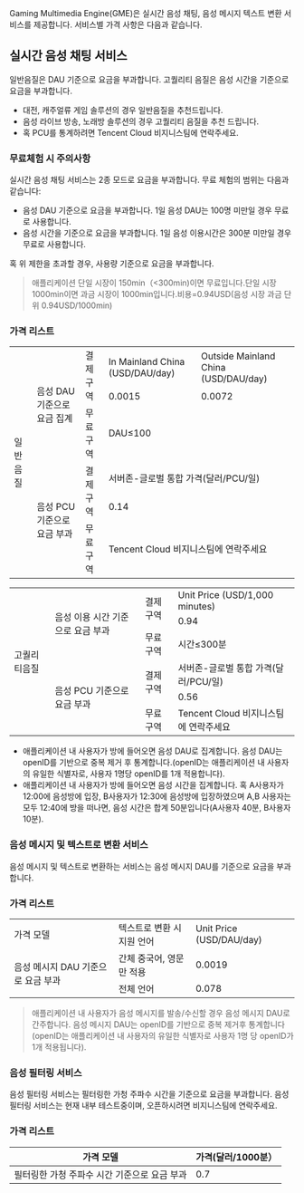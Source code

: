 Gaming Multimedia Engine(GME)은 실시간 음성 채팅, 음성 메시지 텍스트 변환 서비스를 제공합니다. 서비스별 가격 사항은 다음과 같습니다.


## 실시간 음성 채팅 서비스
일반음질은 DAU 기준으로 요금을 부과합니다. 고퀄리티 음질은 음성 시간을 기준으로 요금을 부과합니다.

- 대전, 캐주얼류 게임 솔루션의 경우 일반음질을 추천드립니다.
- 음성 라이브 방송, 노래방 솔루션의 경우 고퀄리티 음질을 추천 드립니다.
- 혹 PCU를 통계하려면 Tencent Cloud 비지니스팀에 연락주세요.

### 무료체험 시 주의사항
실시간 음성 채팅 서비스는 2종 모드로 요금을 부과합니다. 무료 체험의 범위는 다음과 같습니다:
- 음성 DAU 기준으로 요금을 부과합니다. 1일 음성 DAU는 100명 미만일 경우 무료로 사용합니다. 
- 음성 시간을 기준으로 요금을 부과합니다. 1일 음성 이용시간은 300분 미만일 경우 무료로 사용합니다.

혹 위 제한을 초과할 경우, 사용량 기준으로 요금을 부과합니다.

>애플리케이션 단일 시장이 150min（<300min)이면 무료입니다.단일 시장 1000min이면 과금 시장이 1000min입니다.비용=0.94USD(음성 시장 과금 단위 0.94USD/1000min)


### 가격 리스트
<table>
   <tr>
      <td rowspan="6">일반음질</td>
      <td rowspan="3">음성 DAU 기준으로 요금 집계</td>
      <td rowspan="2">결제 구역</td>
      <td>In Mainland China (USD/DAU/day)</td>
      <td>Outside Mainland China (USD/DAU/day)</td>
   </tr>
   <tr>
      <td>0.0015</td>
      <td>0.0072</td>
   </tr>
   <tr>
      <td >무료 구역</td>
      <td colspan="4">DAU≤100</td>
   </tr>
   <tr>
      <td rowspan="3">음성 PCU 기준으로 요금 부과</td>
      <td rowspan="2">결제 구역</td>
      <td colspan="4">서버존-글로벌 통합 가격(달러/PCU/일)</td>
   </tr>
   <tr>
      <td colspan="4">0.14</td>
   </tr>
   <tr>
      <td rowspan="1">무료 구역</td>
      <td colspan="4">Tencent Cloud 비지니스팀에 연락주세요</td>
   </tr>
</table>



<table>
   <tr>
      <td rowspan="6">고퀄리티음질</td>
      <td rowspan="3">음성 이용 시간 기준으로 요금 부과</td>
      <td rowspan="2">결제 구역</td>
      <td colspan="4">Unit Price (USD/1,000 minutes)</td>
   </tr>
   <td colspan="2">0.94</td>
   <tr>
      <td>무료구역</td>
      <td >시간≤300분</td>
   </tr>
   <tr>
      <td rowspan="3">음성 PCU 기준으로 요금 부과</td>
      <td rowspan="2">결제 구역</td>
      <td colspan="2">서버존-글로벌 통합 가격(달러/PCU/일)</td>
   </tr>
   <tr>
      <td colspan="2">0.56</td>
   </tr>
    <tr>
      <td rowspan="">무료 구역</td>
      <td colspan="2">Tencent Cloud 비지니스팀에 연락주세요</td>
   </tr>
</table>



>
- 애플리케이션 내 사용자가 방에 들어오면 음성 DAU로 집계합니다. 음성 DAU는 openID를 기반으로 중복 제거 후 통계합니다.(openID는 애플리케이션 내 사용자의 유일한 식별자로, 사용자 1명당 openID를 1개 적용합니다).
- 애플리케이션 내 사용자가 방에 들어오면 음성 시간을 집계합니다. 혹 A사용자가 12:00에 음성방에 입장, B사용자가 12:30에 음성방에 입장하였으며 A,B 사용자는 모두 12:40에 방을 떠나면, 음성 시간은 합계 50분입니다(A사용자 40분, B사용자 10분).

### 음성 메시지 및 텍스트로 변환 서비스
음성 메시지 및 텍스트로 변환하는 서비스는 음성 메시지 DAU를 기준으로 요금을 부과합니다. 

### 가격 리스트

<table>
   <tr>
      <td>가격 모델</td>
      <td>텍스트로 변환 시 지원 언어</td>
      <td>Unit Price (USD/DAU/day)</td>
   </tr>
   <tr>
      <td  rowspan="2">음성 메시지 DAU 기준으로 요금 부과</td>
      <td >간체 중국어, 영문만 적용</td>
      <td>0.0019 </td>
   </tr>
   <tr>
      <td >전체 언어</td>
      <td>0.078 </td>
   </tr>
   </tr>
</table>



>애플리케이션 내 사용자가 음성 메시지를 발송/수신할 경우 음성 메시지 DAU로 간주합니다. 음성 메시지 DAU는 openID를 기반으로 중복 제거후 통계합니다(openID는 애플리케이션 내 사용자의 유일한 식별자로 사용자 1명 당 openID가 1개 적용됩니다).

### 음성 필터링 서비스

음성 필터링 서비스는 필터링한 가청 주파수 시간을 기준으로 요금을 부과합니다. 음성 필터링 서비스는 현재 내부 테스트중이며, 오픈하시려면 비지니스팀에 연락주세요.

### 가격 리스트

| 가격 모델             | 가격(달러/1000분） |
| -------------------- | ------------------- |
| 필터링한 가청 주파수 시간 기준으로 요금 부과 | 0.7                 |
